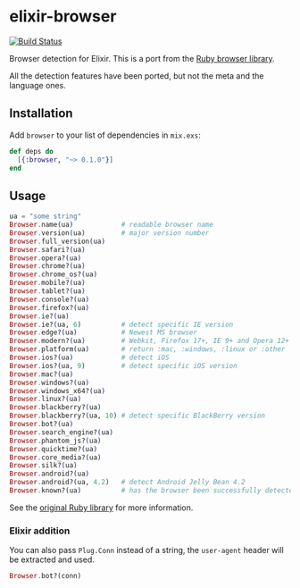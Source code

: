 # elixir-browser

[![Build Status](https://travis-ci.org/tuvistavie/elixir-browser.svg?branch=master)](https://travis-ci.org/tuvistavie/elixir-browser)

Browser detection for Elixir.
This is a port from the [Ruby browser library](https://github.com/fnando/browser).

All the detection features have been ported, but not the meta and the language ones.

## Installation

Add `browser` to your list of dependencies in `mix.exs`:

```elixir
def deps do
  [{:browser, "~> 0.1.0"}]
end
```

## Usage

```elixir
ua = "some string"
Browser.name(ua)            # readable browser name
Browser.version(ua)         # major version number
Browser.full_version(ua)
Browser.safari?(ua)
Browser.opera?(ua)
Browser.chrome?(ua)
Browser.chrome_os?(ua)
Browser.mobile?(ua)
Browser.tablet?(ua)
Browser.console?(ua)
Browser.firefox?(ua)
Browser.ie?(ua)
Browser.ie?(ua, 6)          # detect specific IE version
Browser.edge?(ua)           # Newest MS browser
Browser.modern?(ua)         # Webkit, Firefox 17+, IE 9+ and Opera 12+
Browser.platform(ua)        # return :mac, :windows, :linux or :other
Browser.ios?(ua)            # detect iOS
Browser.ios?(ua, 9)         # detect specific iOS version
Browser.mac?(ua)
Browser.windows?(ua)
Browser.windows_x64?(ua)
Browser.linux?(ua)
Browser.blackberry?(ua)
Browser.blackberry?(ua, 10) # detect specific BlackBerry version
Browser.bot?(ua)
Browser.search_engine?(ua)
Browser.phantom_js?(ua)
Browser.quicktime?(ua)
Browser.core_media?(ua)
Browser.silk?(ua)
Browser.android?(ua)
Browser.android?(ua, 4.2)   # detect Android Jelly Bean 4.2
Browser.known?(ua)          # has the browser been successfully detected?
```

See the [original Ruby library](https://github.com/fnando/browser) for more information.

### Elixir addition

You can also pass `Plug.Conn` instead of a string, the `user-agent` header will
be extracted and used.

```elixir
Browser.bot?(conn)
```
